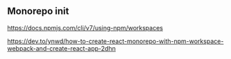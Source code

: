 ## Monorepo init

https://docs.npmjs.com/cli/v7/using-npm/workspaces

https://dev.to/ynwd/how-to-create-react-monorepo-with-npm-workspace-webpack-and-create-react-app-2dhn
